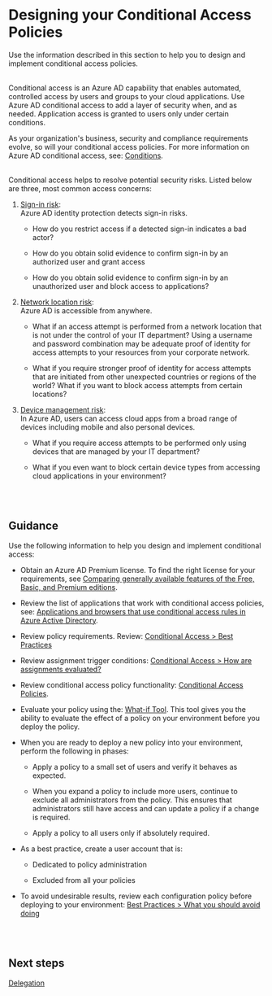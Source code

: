 # Designing your Conditional Access Policies
Use the information described in this section to help you to design and implement conditional access policies. 
<br />
<br />

Conditional access is an Azure AD capability that enables automated, controlled access by users and groups to your cloud applications. Use Azure AD conditional access to add a layer of security when, and as needed. Application access is granted to users only under certain conditions. 

As your organization's business, security and compliance requirements evolve, so will your conditional access policies. For more information on Azure AD conditional access, see: [Conditions](https://docs.microsoft.com/en-us/azure/active-directory/active-directory-conditional-access-conditions).
<br />
<br />

Conditional access helps to resolve potential security risks. Listed below are three, most common access concerns: 

1. [Sign-in risk](https://docs.microsoft.com/en-us/azure/active-directory/active-directory-conditional-access-conditions#sign-in-risk):  
 Azure AD identity protection detects sign-in risks.  

   - How do you restrict access if a detected sign-in indicates a bad actor?  

   - How do you obtain solid evidence to confirm sign-in by an authorized user and grant access
   
   - How do you obtain solid evidence to confirm sign-in by an unauthorized user and block access to applications? 

2. [Network location risk](https://docs.microsoft.com/en-us/azure/active-directory/active-directory-conditional-access-locations):  
  Azure AD is accessible from anywhere. 

   - What if an access attempt is performed from a network location that is not under the control of your IT department? Using a username and password combination may be adequate proof of identity for access attempts to your resources from your corporate network.  

   - What if you require stronger proof of identity for access attempts that are initiated from other unexpected countries or regions of the world? What if you want to block access attempts from certain locations?  

3. [Device management risk](https://docs.microsoft.com/en-us/azure/active-directory/active-directory-conditional-access-conditions#device-platforms):  
  In Azure AD, users can access cloud apps from a broad range of devices including mobile and also personal devices.  

   - What if you require access attempts to be performed only using devices that are managed by your IT department?  

   - What if you even want to block certain device types from accessing cloud applications in your environment?  
<br />
<br />

## Guidance  
Use the following information to help you design and implement conditional access: 

- Obtain an Azure AD Premium license. To find the right license for your requirements, see [Comparing generally available features of the Free, Basic, and Premium editions](https://azure.microsoft.com/en-us/services/active-directory/). 

- Review the list of applications that work with conditional access policies, see: [Applications and browsers that use conditional access rules in Azure Active Directory](https://docs.microsoft.com/en-us/azure/active-directory/active-directory-conditional-access-technical-reference). 

- Review policy requirements. Review: [Conditional Access > Best Practices](https://docs.microsoft.com/en-us/azure/active-directory/active-directory-conditional-access-best-practices#what-you-should-know)  

- Review assignment trigger conditions: [Conditional Access > How are assignments evaluated?](https://docs.microsoft.com/en-us/azure/active-directory/active-directory-conditional-access-best-practices#what-you-should-know) 

- Review conditional access policy functionality:  [Conditional Access Policies](https://docs.microsoft.com/en-us/azure/active-directory/active-directory-conditional-access-azure-portal#conditional-access-policies). 

- Evaluate your policy using the:  [What-if Tool](https://docs.microsoft.com/en-us/azure/active-directory/active-directory-conditional-access-whatif). This tool gives you the ability to evaluate the effect of a policy on your environment before you deploy the policy. 

- When you are ready to deploy a new policy into your environment, perform the following in phases: 

  - Apply a policy to a small set of users and verify it behaves as expected.  

  - When you expand a policy to include more users, continue to exclude all administrators from the policy. This ensures that administrators still have access and can update a policy if a change is required. 

  - Apply a policy to all users only if absolutely required.  

- As a best practice, create a user account that is: 

  - Dedicated to policy administration  

  - Excluded from all your policies 

- To avoid undesirable results, review each configuration policy before deploying to your environment: [Best Practices > What you should avoid doing](https://docs.microsoft.com/en-us/azure/active-directory/active-directory-conditional-access-best-practices#what-you-should-avoid-doing)
<br />
<br />
 
## Next steps
[Delegation](https://github.com/nmcgregor/Azure-Security/blob/master/4.2-Delegation.md)
